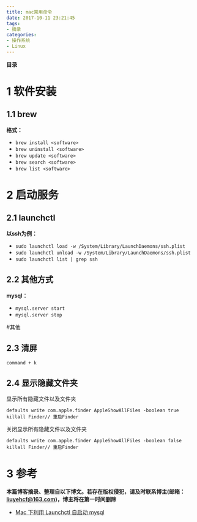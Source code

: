 ```yaml
---
title: mac常用命令
date: 2017-10-11 23:21:45
tags: 
- 摘录
categories: 
- 操作系统
- Linux
---
```


__目录__

<!-- toc -->
<!--more-->

# 1 软件安装

## 1.1 brew

__格式：__

* `brew install <software>`
* `brew uninstall <software>`
* `brew update <software>`
* `brew search <software>`
* `brew list <software>`

# 2 启动服务

## 2.1 launchctl

__以ssh为例：__

* `sudo launchctl load -w /System/Library/LaunchDaemons/ssh.plist`
* `sudo launchctl unload -w /System/Library/LaunchDaemons/ssh.plist`
* `sudo launchctl list | grep ssh`

## 2.2 其他方式

__mysql：__

* `mysql.server start`
* `mysql.server stop`

#其他

## 2.3 清屏

`command + k`

## 2.4 显示隐藏文件夹

显示所有隐藏文件以及文件夹
```
defaults write com.apple.finder AppleShowAllFiles -boolean true 
killall Finder// 重启Finder
```

关闭显示所有隐藏文件以及文件夹
```
defaults write com.apple.finder AppleShowAllFiles -boolean false
killall Finder// 重启Finder
```

# 3 参考

__本篇博客摘录、整理自以下博文。若存在版权侵犯，请及时联系博主(邮箱：liuyehcf@163.com)，博主将在第一时间删除__

* [Mac 下利用 Launchctl 自启动 mysql](http://squll369.iteye.com/blog/1965185)
